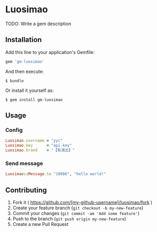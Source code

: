 # Luosimao

TODO: Write a gem description

## Installation

Add this line to your application's Gemfile:

```ruby
gem 'gm-luosimao'
```

And then execute:

    $ bundle

Or install it yourself as:

    $ gem install gm-luosimao

## Usage
### Config
```ruby
Luosimao.username = "yyc"
Luosimao.key      = "api-key"
Luosimao.brand    = "【有演出】"
```
### Send message
```ruby
Luosimao::Message.to "10086", "hello world!"
```
## Contributing

1. Fork it ( https://github.com/[my-github-username]/luosimao/fork )
2. Create your feature branch (`git checkout -b my-new-feature`)
3. Commit your changes (`git commit -am 'Add some feature'`)
4. Push to the branch (`git push origin my-new-feature`)
5. Create a new Pull Request

